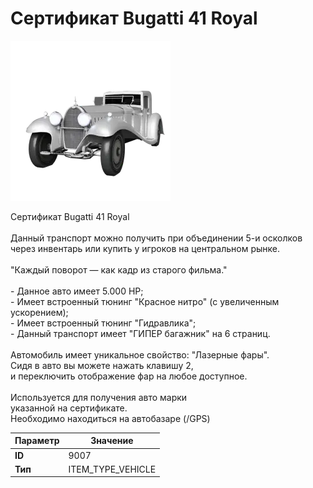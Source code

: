 # Сертификат Bugatti 41 Royal

![Item Image](../img/9007.webp?raw=true)

Сертификат Bugatti 41 Royal<br><br>Данный транспорт можно получить при объединении 5-и осколков<br>через инвентарь или купить у игроков на центральном рынке.<br><br>"Каждый поворот — как кадр из старого фильма."<br><br>- Данное авто имеет 5.000 HP;<br>- Имеет встроенный тюнинг "Красное нитро" (с увеличенным ускорением);<br>- Имеет встроенный тюнинг "Гидравлика";<br>- Данный транспорт имеет "ГИПЕР багажник" на 6 страниц.<br><br>Автомобиль имеет уникальное свойство: "Лазерные фары".<br>Сидя в авто вы можете нажать клавишу 2,<br>и переключить отображение фар на любое доступное.<br><br>Используется для получения авто марки <br>указанной на сертификате.<br>Необходимо находиться на автобазаре (/GPS)


| Параметр | Значение |
|----------|----------|
| **ID** | 9007 |
| **Тип** | ITEM_TYPE_VEHICLE |

